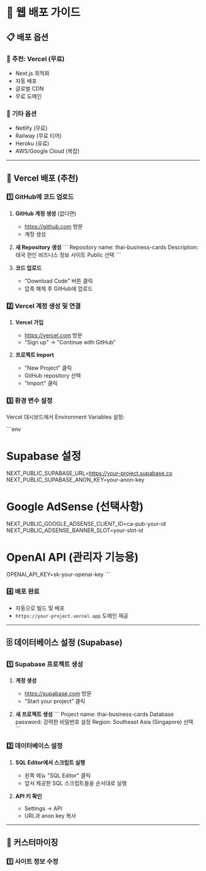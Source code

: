 # 🚀 웹 배포 가이드

## 📋 배포 옵션

### 🌟 **추천: Vercel (무료)**
- Next.js 최적화
- 자동 배포
- 글로벌 CDN
- 무료 도메인

### 🔧 **기타 옵션**
- Netlify (무료)
- Railway (무료 티어)
- Heroku (유료)
- AWS/Google Cloud (복잡)

---

## 🎯 **Vercel 배포 (추천)**

### 1️⃣ **GitHub에 코드 업로드**

1. **GitHub 계정 생성** (없다면)
   - https://github.com 방문
   - 계정 생성

2. **새 Repository 생성**
   \`\`\`
   Repository name: thai-business-cards
   Description: 태국 한인 비즈니스 정보 사이트
   Public 선택
   \`\`\`

3. **코드 업로드**
   - "Download Code" 버튼 클릭
   - 압축 해제 후 GitHub에 업로드

### 2️⃣ **Vercel 계정 생성 및 연결**

1. **Vercel 가입**
   - https://vercel.com 방문
   - "Sign up" → "Continue with GitHub"

2. **프로젝트 Import**
   - "New Project" 클릭
   - GitHub repository 선택
   - "Import" 클릭

### 3️⃣ **환경 변수 설정**

Vercel 대시보드에서 Environment Variables 설정:

\`\`\`env
# Supabase 설정
NEXT_PUBLIC_SUPABASE_URL=https://your-project.supabase.co
NEXT_PUBLIC_SUPABASE_ANON_KEY=your-anon-key

# Google AdSense (선택사항)
NEXT_PUBLIC_GOOGLE_ADSENSE_CLIENT_ID=ca-pub-your-id
NEXT_PUBLIC_ADSENSE_BANNER_SLOT=your-slot-id

# OpenAI API (관리자 기능용)
OPENAI_API_KEY=sk-your-openai-key
\`\`\`

### 4️⃣ **배포 완료**
- 자동으로 빌드 및 배포
- `https://your-project.vercel.app` 도메인 제공

---

## 🗄️ **데이터베이스 설정 (Supabase)**

### 1️⃣ **Supabase 프로젝트 생성**

1. **계정 생성**
   - https://supabase.com 방문
   - "Start your project" 클릭

2. **새 프로젝트 생성**
   \`\`\`
   Project name: thai-business-cards
   Database password: 강력한 비밀번호 설정
   Region: Southeast Asia (Singapore) 선택
   \`\`\`

### 2️⃣ **데이터베이스 설정**

1. **SQL Editor에서 스크립트 실행**
   - 왼쪽 메뉴 "SQL Editor" 클릭
   - 앞서 제공한 SQL 스크립트들을 순서대로 실행

2. **API 키 확인**
   - Settings → API
   - URL과 anon key 복사

---

## 🎨 **커스터마이징**

### 1️⃣ **사이트 정보 수정**
